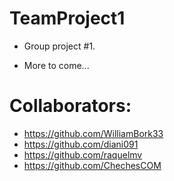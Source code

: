 # TeamProject1

- Group project #1.

- More to come...



# Collaborators:

- https://github.com/WilliamBork33
- https://github.com/diani091
- https://github.com/raquelmv
- https://github.com/ChechesCOM